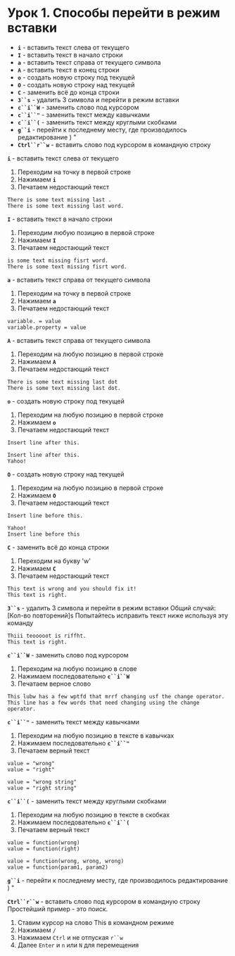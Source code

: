 Урок 1. Способы перейти в режим вставки
=============

* **`i`** - вставить текст слева от текущего
* **`I`** - вставить текст в начало строки
* **`a`** - вставить текст справа от текущего символа
* **`A`** - вставить текст в конец строки
* **`o`** - создать новую строку под текущей
* **`O`** - создать новую строку над текущей
* **`C`** - заменить всё до конца строки
* **`3``s`** - удалить 3 символа и перейти в режим вставки
* **`c``i``W`** - заменить слово под курсором
* **`c``i``"`** - заменить текст между кавычками
* **`c``i``(`** - заменить текст между круглыми скобками
* **`g``i`** - перейти к последнему месту, где производилось редактирование ) "
* **`Ctrl``r``w`** - вставить слово под курсором в командную строку

**`i`** - вставить текст слева от текущего
  1. Переходим на точку в первой строке
  2. Нажимаем **`i`**
  3. Печатаем недостающий текст

```
There is some text missing last .
There is some text missing last word.
```

**`I`** - вставить текст в начало строки
  1. Переходим любую позицию в первой строке
  2. Нажимаем **`I`**
  3. Печатаем недостающий текст

```
is some text missing fisrt word.
There is some text missing fisrt word.
```

**`a`** - вставить текст справа от текущего символа
  1. Переходим на точку в первой строке
  2. Нажимаем **`a`**
  3. Печатаем недостающий текст

```
variable. = value
variable.property = value
```

**`A`** - вставить текст справа от текущего символа
  1. Переходим на любую позицию в первой строке
  2. Нажимаем **`A`**
  3. Печатаем недостающий текст

```
There is some text missing last dot
There is some text missing last dot.
```

**`o`** - создать новую строку под текущей
  1. Переходим на любую позицию в первой строке
  2. Нажимаем **`o`**
  3. Печатаем недостающий текст

```
Insert line after this.

Insert line after this.
Yahoo!
```

**`O`** - создать новую строку над текущей
  1. Переходим на любую позицию в первой строке
  2. Нажимаем **`O`**
  3. Печатаем недостающий текст

```
Insert line before this.

Yahoo!
Insert line before this
```

**`C`** - заменить всё до конца строки
  1. Переходим на букву 'w'
  2. Нажимаем **`C`**
  3. Печатаем недостающий текст

```
This text is wrong and you should fix it!
This text is right.
```

**`3``s`** - удалить 3 символа и перейти в режим вставки
Oбщий случай: [Кол-во повторений]s
Попытайтесь исправить текст ниже используя эту команду

```
Thiii teooooot is riffht.
This text is right.
```

**`c``i``W`** - заменить слово под курсором
  1. Переходим на любую позицию в слове
  2. Нажимаем последовательно **`c``i``W`**
  3. Печатаем верное слово

```
This lubw has a few wptfd that mrrf changing usf the change operator.
This line has a few words that need changing using the change operator.
```

**`c``i``"`** - заменить текст между кавычками
  1. Переходим на любую позицию в тексте в кавычках
  2. Нажимаем последовательно **`c``i``"`**
  3. Печатаем верный текст

```
value = "wrong"
value = "right"

value = "wrong string"
value = "right string"
```

**`c``i``(`** - заменить текст между круглыми скобками
  1. Переходим на любую позицию в тексте в скобках
  2. Нажимаем последовательно **`c``i``(`**
  3. Печатаем верный текст

```
value = function(wrong)
value = function(right)

value = function(wrong, wrong, wrong)
value = function(param1, param2)
```

**`g``i`** - перейти к последнему месту, где производилось редактирование ) "

**`Ctrl``r``w`** - вставить слово под курсором в командную строку
Простейший пример - это поиск.
  1. Ставим курсор на слово This в командном режиме
  2. Нажимаем `/`
  3. Нажимаем `Ctrl` и не отпуская `r``w`
  4. Далее `Enter` и `n` или `N` для перемещения
